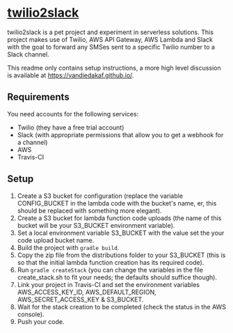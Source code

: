 # [twilio2slack](https://vandiedakaf.github.io/)

twilio2slack is a pet project and experiment in serverless solutions. This project makes use of Twilio, AWS API Gateway, AWS Lambda and Slack with the goal to forward any SMSes sent to a specific Twilio number to a Slack channel.

This readme only contains setup instructions, a more high level discussion is available at https://vandiedakaf.github.io/.

## Requirements
You need accounts for the following services:
- Twilio (they have a free trial account)
- Slack (with appropriate permissions that allow you to get a webhook for a channel)
- AWS
- Travis-CI

## Setup
1. Create a S3 bucket for configuration (replace the variable CONFIG_BUCKET in the lambda code with the bucket's name, er, this should be replaced with something more elegant). 
1. Create a S3 bucket for lambda function code uploads (the name of this bucket will be your S3_BUCKET environment variable).
1. Set a local environment variable S3_BUCKET with the value set the your code upload bucket name.
1. Build the project with `gradle build`.
1. Copy the zip file from the distributions folder to your S3_BUCKET (this is so that the initial lambda function creation has its required code).
1. Run `gradle createStack` (you can change the variables in the file create_stack.sh to fit your needs; the defaults should suffice though).
1. Link your project in Travis-CI and set the environment variables AWS_ACCESS_KEY_ID, AWS_DEFAULT_REGION, AWS_SECRET_ACCESS_KEY & S3_BUCKET.
1. Wait for the stack creation to be completed (check the status in the AWS console).
1. Push your code.


